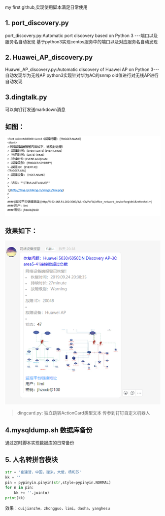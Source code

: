 my first github,实现使用脚本满足日常使用

## 1. port_discovery.py
port_discovery.py:Automatic port discovery based on Python 3 ---端口以及服务名自动发现
基于python3实现centos服务中的端口以及对应服务名自动发现

## 2. Huawei_AP_discovery.py
Huawei_AP_discovery.py:Automatic discovery of Huawei AP on Python 3---自动发现华为无线AP
python3实现针对华为AC的snmp oid值进行对无线AP进行自动发现


## 3.dingtalk.py
可以向钉钉发送markdown消息

## 如图：

![](https://github.com/cuijianzhe/discover_server/blob/master/img/action.png)

## 效果如下：
![](https://github.com/cuijianzhe/discover_server/blob/master/img/cccc.png)
> dingcard.py: 独立跳转ActionCard类型文本 传参到钉钉自定义机器人
## 4.mysqldump.sh 数据库备份
通过定时脚本实现数据库的日常备份

## 5. 人名转拼音模块
```python
str = '崔建哲，中国，狸米，大傻，杨和苏'
kk = ''
pin = pypinyin.pinyin(str,style=pypinyin.NORMAL)
for n in pin:
    kk += ''.join(n)
print(kk)
```
效果：`cuijianzhe，zhongguo，limi，dasha，yanghesu`
